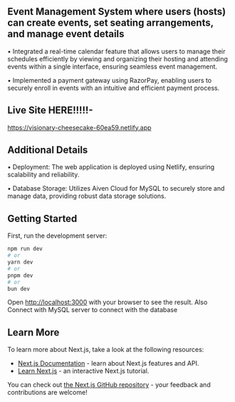 ## Event Management System where users (hosts) can create events, set seating arrangements, and manage event details

• Integrated a real-time calendar feature that allows users to manage their schedules efficiently by viewing and organizing their hosting and attending events within a single interface, ensuring seamless event management.

• Implemented a payment gateway using RazorPay, enabling users to securely enroll in events with an intuitive
and efficient payment process.

## Live Site HERE!!!!!- 
https://visionary-cheesecake-60ea59.netlify.app


## Additional Details

• Deployment: The web application is deployed using Netlify, ensuring scalability and reliability.

• Database Storage: Utilizes Aiven Cloud for MySQL to securely store and manage data, providing robust data storage solutions.

## Getting Started

First, run the development server:

```bash
npm run dev
# or
yarn dev
# or
pnpm dev
# or
bun dev
```

Open [http://localhost:3000](http://localhost:3000) with your browser to see the result.
Also Connect with MySQL server to connect with the database


## Learn More

To learn more about Next.js, take a look at the following resources:

- [Next.js Documentation](https://nextjs.org/docs) - learn about Next.js features and API.
- [Learn Next.js](https://nextjs.org/learn) - an interactive Next.js tutorial.

You can check out [the Next.js GitHub repository](https://github.com/vercel/next.js/) - your feedback and contributions are welcome!
